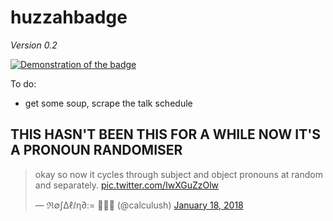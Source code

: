 # huzzahbadge

_Version 0.2_

[![Demonstration of the badge](https://i.ytimg.com/vi/bx10elEu1_4/3.jpg)](https://youtu.be/bx10elEu1_4)

To do:
* get some soup, scrape the talk schedule

## THIS HASN'T BEEN THIS FOR A WHILE NOW IT'S A PRONOUN RANDOMISER

<blockquote class="twitter-tweet" data-lang="en"><p lang="en" dir="ltr">okay so now it cycles through subject and object pronouns at random and separately. <a href="https://t.co/IwXGuZzOlw">pic.twitter.com/IwXGuZzOlw</a></p>&mdash; ℜ∅∫Δℓⅈη∂:= 🦇🌺🐰 (@calculush) <a href="https://twitter.com/calculush/status/953851697893326848?ref_src=twsrc%5Etfw">January 18, 2018</a></blockquote>
